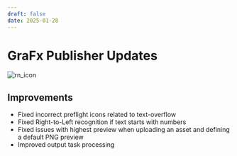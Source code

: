 ```yaml
---
draft: false
date: 2025-01-28
---
```


# GraFx Publisher Updates

![rn_icon](../../../../../assets/icon-GraFx-Publisher.svg)

<!-- more -->

## Improvements

- Fixed incorrect preflight icons related to text-overflow
- Fixed Right-to-Left recognition if text starts with numbers
- Fixed issues with highest preview when uploading an asset and defining a default PNG preview
- Improved output task processing 
